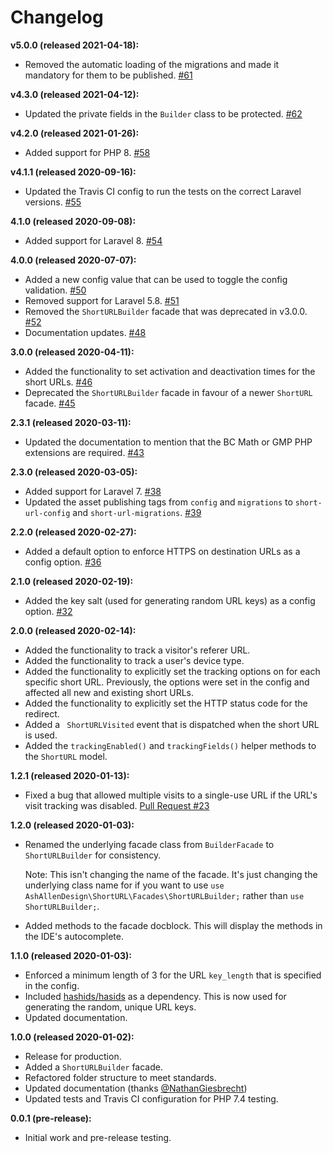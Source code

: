 # Changelog

**v5.0.0 (released 2021-04-18):**
- Removed the automatic loading of the migrations and made it mandatory for them to be published. [#61](https://github.com/ash-jc-allen/short-url/pull/61)

**v4.3.0 (released 2021-04-12):**
- Updated the private fields in the ` Builder ` class to be protected. [#62](https://github.com/ash-jc-allen/short-url/pull/62)

**v4.2.0 (released 2021-01-26):**
- Added support for PHP 8. [#58](https://github.com/ash-jc-allen/short-url/pull/58)

**v4.1.1 (released 2020-09-16):**
- Updated the Travis CI config to run the tests on the correct Laravel versions. [#55](https://github.com/ash-jc-allen/short-url/pull/55)

**4.1.0 (released 2020-09-08):**
- Added support for Laravel 8. [#54](https://github.com/ash-jc-allen/short-url/pull/54)

**4.0.0 (released 2020-07-07):**
- Added a new config value that can be used to toggle the config validation. [#50](https://github.com/ash-jc-allen/short-url/pull/50)
- Removed support for Laravel 5.8. [#51](https://github.com/ash-jc-allen/short-url/pull/51)
- Removed the ``` ShortURLBuilder ``` facade that was deprecated in v3.0.0. [#52](https://github.com/ash-jc-allen/short-url/pull/52)
- Documentation updates. [#48](https://github.com/ash-jc-allen/short-url/pull/48)

**3.0.0 (released 2020-04-11):**
- Added the functionality to set activation and deactivation times for the short URLs. [#46](https://github.com/ash-jc-allen/short-url/pull/46)
- Deprecated the ``` ShortURLBuilder ``` facade in favour of a newer ``` ShortURL ``` facade. [#45](https://github.com/ash-jc-allen/short-url/pull/45)

**2.3.1 (released 2020-03-11):**
- Updated the documentation to mention that the BC Math or GMP PHP extensions are required. [#43](https://github.com/ash-jc-allen/short-url/pull/43)

**2.3.0 (released 2020-03-05):**
- Added support for Laravel 7. [#38](https://github.com/ash-jc-allen/short-url/pull/38)
- Updated the asset publishing tags from ``` config ``` and ``` migrations ``` to ``` short-url-config ``` and 
``` short-url-migrations ```. [#39](https://github.com/ash-jc-allen/short-url/pull/39)

**2.2.0 (released 2020-02-27):**
- Added a default option to enforce HTTPS on destination URLs as a config option. [#36](https://github.com/ash-jc-allen/short-url/pull/36) 

**2.1.0 (released 2020-02-19):**
- Added the key salt (used for generating random URL keys) as a config option. [#32](https://github.com/ash-jc-allen/short-url/pull/32)

**2.0.0 (released 2020-02-14):**
- Added the functionality to track a visitor's referer URL.
- Added the functionality to track a user's device type.
- Added the functionality to explicitly set the tracking options on for each specific short URL. Previously, the options
were set in the config and affected all new and existing short URLs.
- Added the functionality to explicitly set the HTTP status code for the redirect.
- Added a ``` ShortURLVisited``` event that is dispatched when the short URL is used.
- Added the ``` trackingEnabled() ``` and ``` trackingFields() ``` helper methods to the ``` ShortURL ``` model.

**1.2.1 (released 2020-01-13):**
- Fixed a bug that allowed multiple visits to a single-use URL if the URL's visit tracking was disabled.
[Pull Request #23](https://github.com/ash-jc-allen/short-url/pull/23)

**1.2.0 (released 2020-01-03):**
- Renamed the underlying facade class from ``` BuilderFacade ``` to ``` ShortURLBuilder ``` for consistency.

    Note: This isn't
    changing the name of the facade. It's just changing the underlying class name for if you want to use ``` use AshAllenDesign\ShortURL\Facades\ShortURLBuilder; ```
    rather than ``` use ShortURLBuilder; ```.

- Added methods to the facade docblock. This will display the methods in the IDE's autocomplete.

**1.1.0 (released 2020-01-03):**
- Enforced a minimum length of 3 for the URL ``` key_length ``` that is specified in the config.
- Included [hashids/hasids](https://github.com/vinkla/hashids) as a dependency. This is now used for generating the random, unique URL keys.
- Updated documentation.

**1.0.0 (released 2020-01-02):**
- Release for production.
- Added a ```ShortURLBuilder``` facade.
- Refactored folder structure to meet standards.
- Updated documentation (thanks [@NathanGiesbrecht](https://github.com/NathanGiesbrecht))
- Updated tests and Travis CI configuration for PHP 7.4 testing.

**0.0.1 (pre-release):**
- Initial work and pre-release testing.